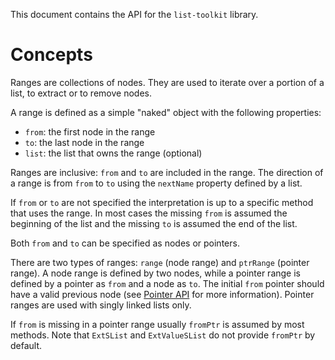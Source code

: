 This document contains the API for the `list-toolkit` library.

# Concepts

Ranges are collections of nodes. They are used to iterate over a portion of a list,
to extract or to remove nodes.

A range is defined as a simple "naked" object with the following properties:

* `from`: the first node in the range
* `to`: the last node in the range
* `list`: the list that owns the range (optional)

Ranges are inclusive: `from` and `to` are included in the range. The direction of a range
is from `from` to `to` using the `nextName` property defined by a list.

If `from` or `to` are not specified the interpretation is up to a specific method that uses the range.
In most cases the missing `from` is assumed the beginning of the list and
the missing `to` is assumed the end of the list.

Both `from` and `to` can be specified as nodes or pointers.

There are two types of ranges: `range` (node range) and `ptrRange` (pointer range).
A node range is defined by two nodes, while a pointer range is defined by
a pointer as `from` and a node as `to`. The initial `from` pointer should have a valid previous node
(see [Pointer API](./ptr-api.md) for more information). Pointer ranges are used with
singly linked lists only.

If `from` is missing in a pointer range usually `fromPtr` is assumed by most methods.
Note that `ExtSList` and `ExtValueSList` do not provide `fromPtr` by default.
